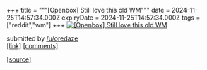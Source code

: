 +++
title = """[Openbox] Still love this old WM"""
date = 2024-11-25T14:57:34.000Z
expiryDate = 2024-11-25T14:57:34.000Z
tags = ["reddit","wm"]
+++
[![[Openbox] Still love this old WM](https://b.thumbs.redditmedia.com/JdFxI0xK7oplzZHjo5LU5a4bzyYckBzY99mmxUQ56No.jpg "[Openbox] Still love this old WM")](https://www.reddit.com/r/unixporn/comments/1gzkp8h/openbox_still_love_this_old_wm/)

submitted by [/u/oredaze](https://www.reddit.com/user/oredaze)  
[\[link\]](https://www.reddit.com/gallery/1gzkp8h) [\[comments\]](https://www.reddit.com/r/unixporn/comments/1gzkp8h/openbox_still_love_this_old_wm/)

[[source]](https://www.reddit.com/r/unixporn/comments/1gzkp8h/openbox_still_love_this_old_wm/)

